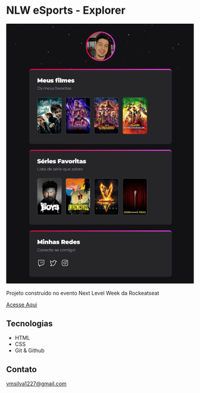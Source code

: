 # NLW eSports - Explorer

![preview](./.github/nlw-challenge.png)

Projeto construido
no evento Next Level Week
da Rockeatseat

[Acesse Aqui](https://vinims05.github.io/MovieList/)

## Tecnologias

- HTML
- CSS
- Git & Github

## Contato

vmsilva1227@gmail.com
